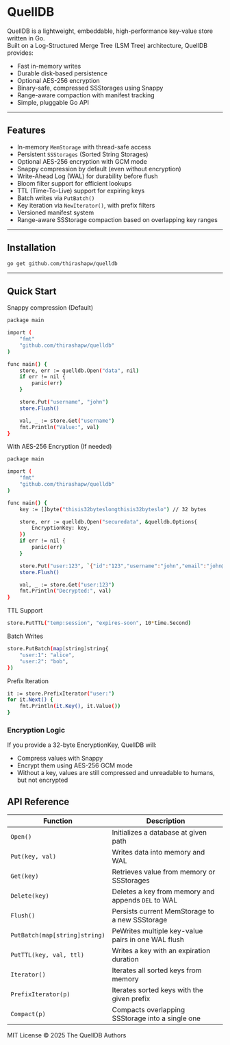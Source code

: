 # QuellDB

QuellDB is a lightweight, embeddable, high-performance key-value store written in Go.  
Built on a Log-Structured Merge Tree (LSM Tree) architecture, QuellDB provides:

- Fast in-memory writes
- Durable disk-based persistence
- Optional AES-256 encryption
- Binary-safe, compressed SSStorages using Snappy
- Range-aware compaction with manifest tracking
- Simple, pluggable Go API

---

## Features

- In-memory `MemStorage` with thread-safe access
- Persistent `SSStorages` (Sorted String Storages)
- Optional AES-256 encryption with GCM mode
- Snappy compression by default (even without encryption)
- Write-Ahead Log (WAL) for durability before flush
- Bloom filter support for efficient lookups
- TTL (Time-To-Live) support for expiring keys
- Batch writes via `PutBatch()`
- Key iteration via `NewIterator()`, with prefix filters
- Versioned manifest system
- Range-aware SSStorage compaction based on overlapping key ranges

---

## Installation

```bash
go get github.com/thirashapw/quelldb
```

---

## Quick Start
Snappy compression (Default)

```bash
package main

import (
    "fmt"
    "github.com/thirashapw/quelldb"
)

func main() {
    store, err := quelldb.Open("data", nil)
    if err != nil {
        panic(err)
    }

    store.Put("username", "john")
    store.Flush()

    val, _ := store.Get("username")
    fmt.Println("Value:", val)
}

```


With AES-256 Encryption (If needed)

```bash
package main

import (
    "fmt"
    "github.com/thirashapw/quelldb"
)

func main() {
    key := []byte("thisis32byteslongthisis32byteslo") // 32 bytes

    store, err := quelldb.Open("securedata", &quelldb.Options{
        EncryptionKey: key,
    })
    if err != nil {
        panic(err)
    }

    store.Put("user:123", `{"id":"123","username":"john","email":"john@example.io","age":50}`)
    store.Flush()

    val, _ := store.Get("user:123")
    fmt.Println("Decrypted:", val)
}

```

TTL Support

```bash
store.PutTTL("temp:session", "expires-soon", 10*time.Second)
```


Batch Writes

```bash
store.PutBatch(map[string]string{
    "user:1": "alice",
    "user:2": "bob",
})
```

Prefix Iteration

```bash
it := store.PrefixIterator("user:")
for it.Next() {
    fmt.Println(it.Key(), it.Value())
}

```


### Encryption Logic
If you provide a 32-byte EncryptionKey, QuellDB will:

- Compress values with Snappy
- Encrypt them using AES-256 GCM mode
- Without a key, values are still compressed and unreadable to humans, but not encrypted


## API Reference

| Function       | Description                                      |
|----------------|--------------------------------------------------|
| `Open()`    | Initializes a database at given path             |
| `Put(key, val)`| Writes data into memory and WAL                  |
| `Get(key)`     | Retrieves value from memory or SSStorages        |
| `Delete(key)`     | Deletes a key from memory and appends `DEL` to WAL        |
| `Flush()`      | Persists current MemStorage to a new SSStorage   |
| `PutBatch(map[string]string)`      | PeWrites multiple key-value pairs in one WAL flush   |
| `PutTTL(key, val, ttl)`      | Writes a key with an expiration duration   |
| `Iterator()`      | Iterates all sorted keys from memory   |
| `PrefixIterator(p)`      | Iterates sorted keys with the given prefix   |
| `Compact(p)`      | Compacts overlapping SSStorage into a single one   |

MIT License © 2025 The QuellDB Authors